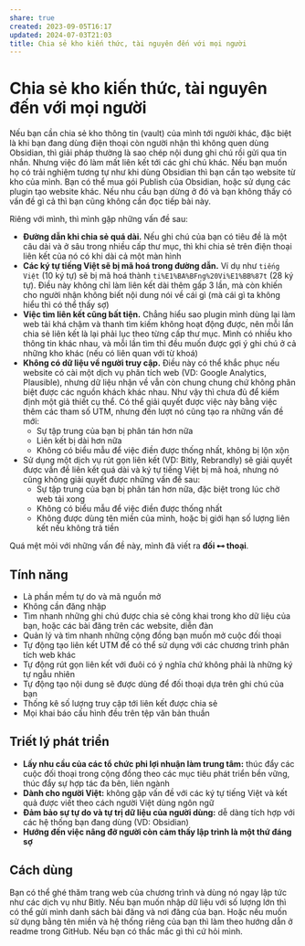 ```yaml
---
share: true
created: 2023-09-05T16:17
updated: 2024-07-03T21:03
title: Chia sẻ kho kiến thức, tài nguyên đến với mọi người
---
```

# Chia sẻ kho kiến thức, tài nguyên đến với mọi người
Nếu bạn cần chia sẻ kho thông tin (vault) của mình tới người khác, đặc biệt là khi bạn đang dùng điện thoại còn người nhận thì không quen dùng Obsidian, thì giải pháp thường là sao chép nội dung ghi chú rồi gửi qua tin nhắn. Nhưng việc đó làm mất liên kết tới các ghi chú khác. Nếu bạn muốn họ có trải nghiệm tương tự như khi dùng Obsidian thì bạn cần tạo website từ kho của mình. Bạn có thể mua gói Publish của Obsidian, hoặc sử dụng các plugin tạo website khác. Nếu nhu cầu bạn dừng ở đó và bạn không thấy có vấn đề gì cả thì bạn cũng không cần đọc tiếp bài này.

Riêng với mình, thì mình gặp những vấn đề sau:
- **Đường dẫn khi chia sẻ quá dài.** Nếu ghi chú của bạn có tiêu đề là một câu dài và ở sâu trong nhiều cấp thư mục, thì khi chia sẻ trên điện thoại liên kết của nó có khi dài cả một màn hình
- **Các ký tự tiếng Việt sẽ bị mã hoá trong đường dẫn.** Ví dụ như `tiếng Việt` (10 ký tự) sẽ bị mã hoá thành `ti%E1%BA%BFng%20Vi%E1%BB%87t` (28 ký tự). Điều này không chỉ làm liên kết dài thêm gấp 3 lần, mà còn khiến cho người nhận không biết nội dung nói về cái gì (mà cái gì ta không hiểu thì có thể thấy sợ) 
- **Việc tìm liên kết cũng bất tiện.** Chẳng hiểu sao plugin mình dùng lại làm web tải khá chậm và thanh tìm kiếm không hoạt động được, nên mỗi lần chia sẻ liên kết là lại phải lục theo từng cấp thư mục. Mình có nhiều kho thông tin khác nhau, và mỗi lần tìm thì đều muốn được gợi ý ghi chú ở cả những kho khác (nếu có liên quan với từ khoá) 
- **Không có dữ liệu về người truy cập.** Điều này có thể khắc phục nếu website có cài một dịch vụ phân tích web (VD: Google Analytics, Plausible), nhưng dữ liệu nhận về vẫn còn chung chung chứ không phân biệt được các nguồn khách khác nhau. Như vậy thì chưa đủ để kiểm định một giả thiết cụ thể. Có thể giải quyết được việc này bằng việc thêm các tham số UTM, nhưng đến lượt nó cũng tạo ra những vấn đề mới:
    - Sự tập trung của bạn bị phân tán hơn nữa
    - Liên kết bị dài hơn nữa
    - Không có biểu mẫu để việc điền được thống nhất, không bị lộn xộn
- Sử dụng một dịch vụ rút gọn liên kết (VD: Bitly, Rebrandly) sẽ giải quyết được vấn đề liên kết quá dài và ký tự tiếng Việt bị mã hoá, nhưng nó cũng không giải quyết được những vấn đề sau:
    - Sự tập trung của bạn bị phân tán hơn nữa, đặc biệt trong lúc chờ web tải xong
    - Không có biểu mẫu để việc điền được thống nhất
    - Không được dùng tên miền của mình, hoặc bị giới hạn số lượng liên kết nếu không trả tiền

Quá mệt mỏi với những vấn đề này, mình đã viết ra **đối ⊷ thoại**.

## Tính năng
- Là phần mềm tự do và mã nguồn mở
- Không cần đăng nhập
- Tìm nhanh những ghi chú được chia sẻ công khai trong kho dữ liệu của bạn, hoặc các bài đăng trên các website, diễn đàn
- Quản lý và tìm nhanh những cộng đồng bạn muốn mở cuộc đối thoại
- Tự động tạo liên kết UTM để có thể sử dụng với các chương trình phân tích web khác
- Tự động rút gọn liên kết với đuôi có ý nghĩa chứ không phải là những ký tự ngẫu nhiên 
- Tự động tạo nội dung sẽ được dùng để đối thoại dựa trên ghi chú của bạn
- Thống kê số lượng truy cập tới liên kết được chia sẻ
- Mọi khai báo cấu hình đều trên tệp văn bản thuần

## Triết lý phát triển
- **Lấy nhu cầu của các tổ chức phi lợi nhuận làm trung tâm:** thúc đẩy các cuộc đối thoại trong cộng đồng theo các mục tiêu phát triển bền vững, thúc đẩy sự hợp tác đa bên, liên ngành
- **Dành cho người Việt:** không gặp vấn đề với các ký tự tiếng Việt và kết quả được viết theo cách người Việt dùng ngôn ngữ
- **Đảm bảo sự tự do và tự trị dữ liệu của người dùng:** dễ dàng tích hợp với các hệ thống bạn đang dùng (VD: Obsidian)
- **Hướng đến việc nâng đỡ người còn cảm thấy lập trình là một thứ đáng sợ**

## Cách dùng
Bạn có thể ghé thăm trang web của chương trình và dùng nó ngay lập tức như các dịch vụ như Bitly. Nếu bạn muốn nhập dữ liệu với số lượng lớn thì có thể gửi mình danh sách bài đăng và nơi đăng của bạn. Hoặc nếu muốn sử dụng bằng tên miền và hệ thống riêng của bạn thì làm theo hướng dẫn ở readme trong GitHub. Nếu bạn có thắc mắc gì thì cứ hỏi mình.